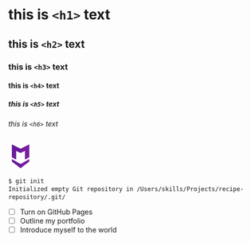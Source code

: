 # this is  `<h1>` text
## this is `<h2>` text
### this is `<h3>` text
#### this is `<h4>` text
##### this is `<h5>` text
###### this is `<h6>` text

![alt text](https://github.com/adam-p/markdown-here/raw/master/src/common/images/icon48.png "Logo Title Text 1")

```
$ git init
Initialized empty Git repository in /Users/skills/Projects/recipe-repository/.git/
```
- [ ] Turn on GitHub Pages
- [ ] Outline my portfolio
- [ ] Introduce myself to the world
